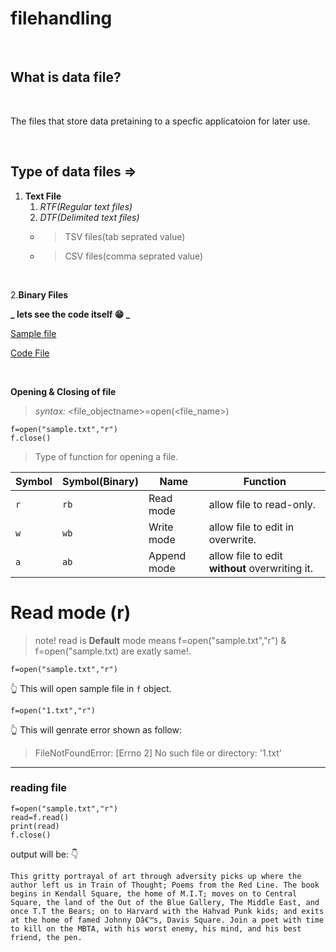 # filehandling
<br>

## What is data file?
<br>
<p>The files that store data pretaining to a specfic applicatoion for later use.</p>
<br>

## Type of data files =>

1. **Text File**
   1. _RTF(Regular text files)_
   1. _DTF(Delimited text files)_
    * > TSV files(tab seprated value)<br>
    * > CSV files(comma seprated value)
<br>

2.**Binary Files**

**_ lets see the code itself :grin: _**
<br>

[Sample file](https://github.com/Srijan-bot/filehandling/blob/main/sample.txt)
<br>

[Code File](https://github.com/Srijan-bot/filehandling/blob/main/one.py)
<br>
<!-- 1. Item 2 -->


<br>

 **Opening & Closing of file**

 > *syntax:* <file_objectname>=open(<file_name>)

```
f=open("sample.txt","r")
f.close()
```
> Type of function for opening a file.

Symbol | Symbol(Binary) | Name | Function
------------ | ------------ | ------------- | -------------
`r` | `rb` | Read mode | allow file to read-only.
`w` | `wb` | Write mode | allow file to edit in overwrite.
`a` | `ab` | Append mode | allow file to edit **without** overwriting it.

# Read mode (r)

> note! read is **Default** mode means f=open("sample.txt","r") & f=open("sample.txt) are exatly same!.

```
f=open("sample.txt","r")
```
:point_up_2: This will open sample file in `f` object.

```
f=open("1.txt","r")
```
:point_up_2: This will genrate error shown as follow:
> FileNotFoundError: [Errno 2] No such file or directory: '1.txt'

<hr>

### reading file

```
f=open("sample.txt","r")
read=f.read()
print(read)
f.close()

```
output will be: :point_down:

`This gritty portrayal of art through adversity picks up where the author left us in Train of
Thought; Poems from the Red Line. The book begins in Kendall Square, the home of M.I.T; moves on
 to Central Square, the land of the Out of the Blue Gallery, The Middle East, and once T.T the
Bears; on to Harvard with the Hahvad Punk kids; and exits at the home of famed Johnny Dâ€™s, Davis
 Square. Join a poet with time to kill on the MBTA, with his worst enemy, his mind, and his best
  friend, the pen.`



